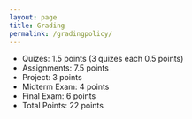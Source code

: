 ```yaml
---
layout: page
title: Grading
permalink: /gradingpolicy/
---
```

  * Quizes: 1.5 points (3 quizes each 0.5 points)
  * Assignments: 7.5 points
  * Project: 3 points
  * Midterm Exam: 4 points
  * Final Exam: 6 points
  * Total Points: 22 points
